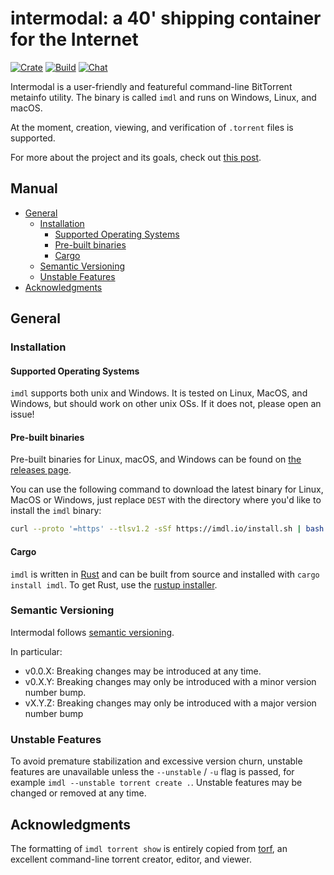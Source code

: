 # intermodal: a 40' shipping container for the Internet

[![Crate](https://img.shields.io/crates/v/imdl.svg)](https://crates.io/crates/imdl)
[![Build](https://github.com/casey/intermodal/workflows/Build/badge.svg)](https://github.com/casey/intermodal/actions)
[![Chat](https://img.shields.io/discord/679283456261226516.svg?logo=discord)](https://discord.gg/HaaT5Qz)

Intermodal is a user-friendly and featureful command-line BitTorrent metainfo utility. The binary is called `imdl` and runs on Windows, Linux, and macOS.

At the moment, creation, viewing, and verification of `.torrent` files is supported.

For more about the project and its goals, check out [this post](https://rodarmor.com/blog/intermodal).

## Manual

- [General](#general)
  - [Installation](#installation)
    - [Supported Operating Systems](#supported-operating-systems)
    - [Pre-built binaries](#pre-built-binaries)
    - [Cargo](#cargo)
  - [Semantic Versioning](#semantic-versioning)
  - [Unstable Features](#unstable-features)
- [Acknowledgments](#acknowledgments)

## General

### Installation

#### Supported Operating Systems

`imdl` supports both unix and Windows. It is tested on Linux, MacOS, and
Windows, but should work on other unix OSs. If it does not, please open an
issue!

#### Pre-built binaries

Pre-built binaries for Linux, macOS, and Windows can be found on
[the releases page](https://github.com/casey/intermodal/releases).

You can use the following command to download the latest binary for Linux,
MacOS or Windows, just replace `DEST` with the directory where you'd like to
install the `imdl` binary:

```sh
curl --proto '=https' --tlsv1.2 -sSf https://imdl.io/install.sh | bash -s -- --to DEST
```

#### Cargo

`imdl` is written in [Rust](https://www.rust-lang.org/) and can be built from
source and installed with `cargo install imdl`. To get Rust, use the
[rustup installer](https://rustup.rs/).

### Semantic Versioning

Intermodal follows [semantic versioning](https://semver.org/).

In particular:

- v0.0.X: Breaking changes may be introduced at any time.
- v0.X.Y: Breaking changes may only be introduced with a minor version number
  bump.
- vX.Y.Z: Breaking changes may only be introduced with a major version number
  bump

### Unstable Features

To avoid premature stabilization and excessive version churn, unstable features
are unavailable unless the `--unstable` / `-u` flag is passed, for example
`imdl --unstable torrent create .`. Unstable features may be changed or removed
at any time.

## Acknowledgments

The formatting of `imdl torrent show` is entirely copied from
[torf](https://github.com/rndusr/torf-cli), an excellent command-line torrent
creator, editor, and viewer.
